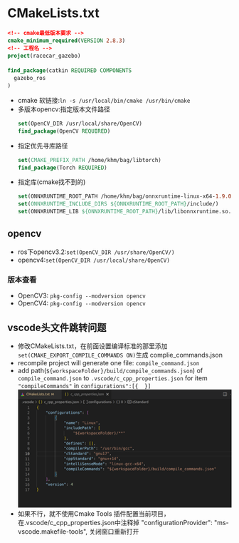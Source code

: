 # CMakeLists.txt

``` cmake
<!-- cmake最低版本要求 -->
cmake_minimum_required(VERSION 2.8.3)
<!-- 工程名 -->
project(racecar_gazebo)

find_package(catkin REQUIRED COMPONENTS
  gazebo_ros
)
```
- cmake 软链接:`ln -s /usr/local/bin/cmake /usr/bin/cmake`
- 多版本opencv:指定版本文件路径
    ``` cmake
    set(OpenCV_DIR /usr/local/share/OpenCV)
    find_package(OpenCV REQUIRED)
    ```
- 指定优先寻库路径
    ``` cmake
    set(CMAKE_PREFIX_PATH /home/khm/bag/libtorch)
    find_package(Torch REQUIRED)
    ```
- 指定库(cmake找不到的)
    ``` cmake
    set(ONNXRUNTIME_ROOT_PATH /home/khm/bag/onnxruntime-linux-x64-1.9.0)
    set(ONNXRUNTIME_INCLUDE_DIRS ${ONNXRUNTIME_ROOT_PATH}/include/)
    set(ONNXRUNTIME_LIB ${ONNXRUNTIME_ROOT_PATH}/lib/libonnxruntime.so.1.9.0)
    ```
## opencv
- ros下opencv3.2:`set(OpenCV_DIR /usr/share/OpenCV/)` 
- opencv4:`set(OpenCV_DIR /usr/local/share/OpenCV)`
### 版本查看
- OpenCV3: `pkg-config --modversion opencv`
- OpenCV4: `pkg-config --modversion opencv`

## vscode头文件跳转问题
- 修改CMakeLists.txt，在前面设置编译标准的那里添加`set(CMAKE_EXPORT_COMPILE_COMMANDS ON)`生成 complie_commands.json
- recompile project will generate one file: `compile_command.json`
- add path(`${workspaceFolder}/build/compile_commands.json`) of `compile_command.json` to `.vscode/c_cpp_properties.json` for item `"compileCommands"` in `configurations":[{  }]`   
![cmake_compile_command](../pic/cmake_compile_command.png)
- 如果不行，就不使用Cmake Tools 插件配置当前项目，在.vscode/c_cpp_properties.json中注释掉 "configurationProvider": "ms-vscode.makefile-tools", 关闭窗口重新打开



